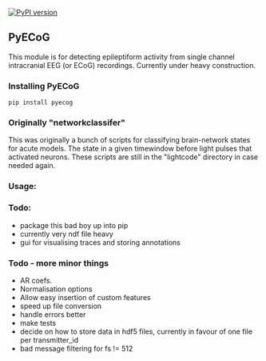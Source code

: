 [![PyPI version](https://badge.fury.io/py/pyflux.svg)](https://badge.fury.io/py/pyflux)
## PyECoG
This module is for detecting epileptiform activity from single channel intracranial EEG (or ECoG) recordings.
Currently under heavy construction.

### Installing PyECoG
```{bash}
pip install pyecog
```

### Originally "networkclassifer"
This was originally a bunch of scripts for classifying brain-network states for acute models. The state in a given timewindow before light pulses that activated neurons. These scripts are still in the "lightcode" directory in case needed again.


### Usage:

### Todo:
* package this bad boy up into pip
* currently very ndf file heavy
* gui for visualising traces and storing annotations

### Todo - more minor things
* AR coefs.
* Normalisation options
* Allow easy insertion of custom features
* speed up file conversion
* handle errors better
* make tests
* decide on how to store data in hdf5 files, currently in favour of one file per transmitter_id
* bad message filtering for fs != 512


